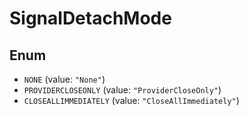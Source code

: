 # SignalDetachMode

## Enum

* `NONE` (value: `"None"`)
* `PROVIDERCLOSEONLY` (value: `"ProviderCloseOnly"`)
* `CLOSEALLIMMEDIATELY` (value: `"CloseAllImmediately"`)
